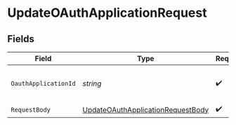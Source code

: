 # UpdateOAuthApplicationRequest


## Fields

| Field                                                                                             | Type                                                                                              | Required                                                                                          | Description                                                                                       | Example                                                                                           |
| ------------------------------------------------------------------------------------------------- | ------------------------------------------------------------------------------------------------- | ------------------------------------------------------------------------------------------------- | ------------------------------------------------------------------------------------------------- | ------------------------------------------------------------------------------------------------- |
| `OauthApplicationId`                                                                              | *string*                                                                                          | :heavy_check_mark:                                                                                | The ID of the OAuth application to update                                                         | oauth_app_67890                                                                                   |
| `RequestBody`                                                                                     | [UpdateOAuthApplicationRequestBody](../../Models/Operations/UpdateOAuthApplicationRequestBody.md) | :heavy_check_mark:                                                                                | N/A                                                                                               |                                                                                                   |